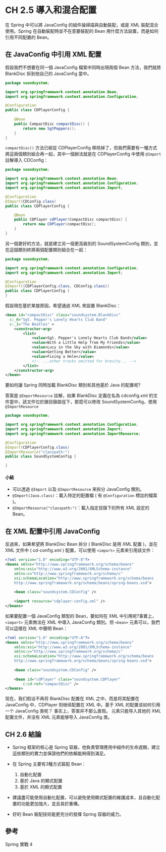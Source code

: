 # CH 2.5 導入和混合配置
在 Spring 中可以將 JavaConfig 的組件操掃描與自動裝配，或是 XML 裝配混合使用。Spring 在自動裝配時並不在意要裝配的 Bean 用什麼方法設置，而是如何引用不同配置的 Bean。

## 在 JavaConfig 中引用 XML 配置
假設我們不想要在同一個 JavaConfig 檔案中同時出現兩個 Bean 方法，我們就將 BlankDisc 拆到他自己的 JavaConfig 當中。
```java
package soundsystem;

import org.springframework.context.annotation.Bean;
import org.springframework.context.annotation.Configuration;

@Configuration
public class CDPlayerConfig {
  
    @Bean
    public CompactDisc compactDisc() {
        return new SgtPeppers();
    }
}
```

`compactDisc()` 方法已經從 CDPlayerConfig 移除掉了，但我們需要有一種方式將這兩個類別組合再一起，其中一個辦法就是在 CDPlayerConfig 中使用 `@Import` 註解導入 CDConfig：
```java
package soundsystem;

import org.springframework.context.annotation.Bean;
import org.springframework.context.annotation.Configuration;
import org.springframework.context.annotation.Import;

@Configuration
@Import(CDConfig.class)
public class CDPlayerConfig {

    @Bean
    public CDPlayer cdPlayer(CompactDisc compactDisc) {
        return new CDPlayer(compactDisc);
    }
}
```

另一個更好的方法，就是建立另一個更高級別的 SoundSystemConfig 類別，並在這個類別終將兩個配置類別組合在一起：
```java
package soundsystem;

import org.springframework.context.annotation.Configuration;
import org.springframework.context.annotation.Import;

@Configuration
@Import({CDPlayerConfig.class, CDConfig.class})
public class CDPlayerConfig {
}
```

假設現在基於某接原因，希望通過 XML 來設置 BlankDisc：
```xml
<bean id="compactDisc" class="soundsystem.BlankDisc"
  c:_0="Sgt. Pepper's Lonely Hearts Club Band"
  c:_1="The Beatles" >
    <constructor-arg>
        <list>
            <value>Sgt. Pepper's Lonely Hearts Club Band</value>
            <value>With a Little Help from My Friends</value>
            <value>Lucy in the Sky with Diamonds</value>
            <value>Getting Better</value>
            <value>Fixing a Hole</value>
            <!-- ...other tracks omitted for brevity... -->
        </list>
    </constructor-arg>
</bean>
```

要如何讓 Spring 同時加載 BlankDisc 類別和其他基於 Java 的配置呢?

答案是 `@ImportResource` 註解，如果 BlankDisc 定義在名為 cdconfig.xml 的文件當中，該文件位於跟目錄路徑下，那麼可以修改 SoundSystemConfig，使用 `@ImportResource` 
```java
package soundsystem;

import org.springframework.context.annotation.Configuration;
import org.springframework.context.annotation.Import;
import org.springframework.context.annotation.ImportResource;

@Configuration
@Import(CDPlayerConfig.class)
@ImportResource("classpath:")
public class SoundSystemConfig {

}
```

#### 小結
* 可以透過 `@Import` 以及 `@ImportResource` 來拆分 JavaConfig 類別。
* `@Import(Java.class)`：載入特定的配置檔 ( 有 `@Configuration` 標註的檔案 )。
* `@ImportResource("classpath:")`：載入指定目錄下的所有 XML 設定的 Bean。

## 在 XML 配置中引用 JavaConfig
反過來，如果希望將 BlankDisc Bean 拆分 ( BlankDisc 是用 XML 配置 )，並在 XML 文件中 ( cd-config.xml ) 配置，可以使用 `<import>` 元素來引用該文件：
```xml
<?xml version="1.0" encoding="UTF-8"?>
<beans xmlns="http://www.springframework.org/schema/beans"
    xmlns:xsi="http://www.w3.org/2001/XMLSchema-instance"
    xmlns:c="http://www.springframework.org/schema/c"
    xsi:schemaLocation="http://www.springframework.org/schema/beans
    http://www.springframework.org/schema/beans/spring-beans.xsd">
  
    <bean class="soundsystem.CDConfig" />
  
    <import resource="cdplayer-config.xml" />
</beans>
```

如果要配置一個 JavaConfig 類型的 Bean，要如何在 XML 中引用呢?事實上，`<import>` 元素無法在 XML 中導入 JavaConfig 類別。但 `<bean>` 元素可以，我們可以這樣在 XML 中聲明 Bean：
```xml
<?xml version="1.0" encoding="UTF-8"?>
<beans xmlns="http://www.springframework.org/schema/beans"
    xmlns:xsi="http://www.w3.org/2001/XMLSchema-instance"
    xmlns:c="http://www.springframework.org/schema/c"
    xsi:schemaLocation="http://www.springframework.org/schema/beans
    http://www.springframework.org/schema/beans/spring-beans.xsd">
  
    <bean class="soundsystem.CDConfig" />
  
    <bean id="cdPlayer" class="soundsystem.CDPlayer"
        c:cd-ref="compactDisc" />
</beans>
```

现在，我们假设不再将 BlankDisc 配置在 XML 之中，而是将其配置在 JavaConfig 中，CDPlayer 则继续配置在 XML 中。基于 XML 的配置该如何引用一个 JavaConfig 类呢？
事实上，答案并不那么直观。<import> 元素只能导入其他的 XML 配置文件，并没有 XML 元素能够导入 JavaConfig 类。

## CH 2.6 結論
* Spring 框架的核心是 Spring 容器，他負責管理應用中組件的生命週期，建立這些類別的實力並保證他們的依賴能夠得到滿足。
* 在 Spring 主要有3種方式裝配 Bean：
   1. 自動化配置
   2. 基於 Java 的顯式配置
   3. 基於 XML 的顯式配置

* 建議盡可能使用自動化配置，可以避免使用顯式配置的維護成本，且自動化配置的功能更加強大，並且易於重構。

* 好的 Bean 裝配技術能更充分的發揮 Spring 容器的威力。

## 參考
Spring 實戰 4